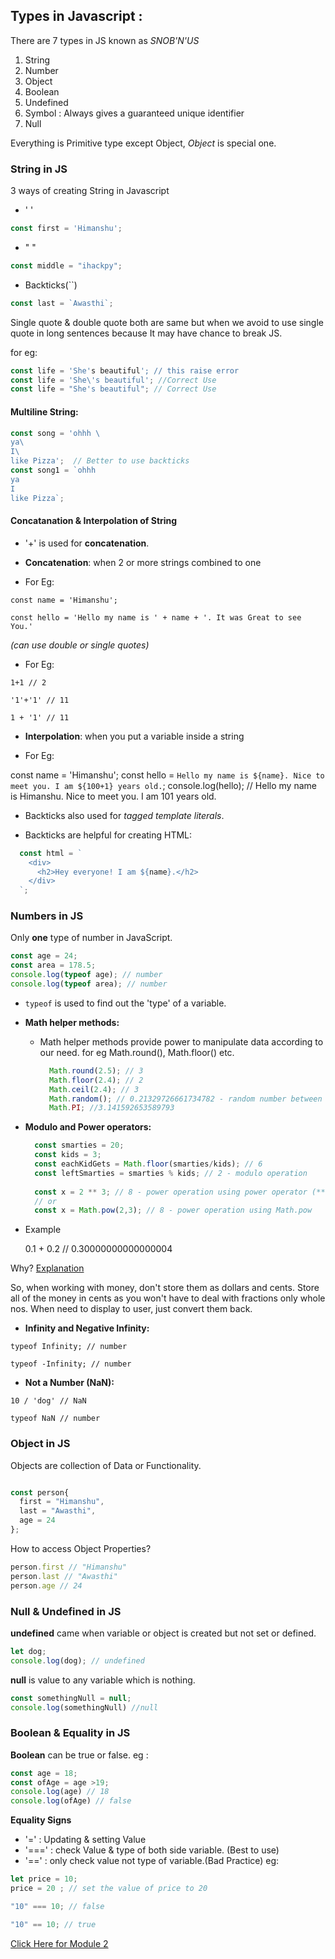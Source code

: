 ## Types in Javascript :
There are 7 types in JS known as *SNOB'N'US*
1. String
2. Number
3. Object
4. Boolean
5. Undefined
6. Symbol : Always gives a guaranteed unique identifier
7. Null

Everything is Primitive type except Object, _Object_ is special one.

### String in JS

3 ways of creating String in Javascript
- ' '
```javascript
const first = 'Himanshu';
```
- " "
```javascript
const middle = "ihackpy";
```
- Backticks(``)
```javascript
const last = `Awasthi`;
```
Single quote & double quote both are same but when we avoid to use single quote in long sentences because It may have chance to break JS.

for eg:

```javascript
const life = 'She's beautiful'; // this raise error
const life = 'She\'s beautiful'; //Correct Use
const life = "She's beautiful"; // Correct Use
```
#### Multiline String:
```javascript
const song = 'ohhh \
ya\
I\
like Pizza';  // Better to use backticks
const song1 = `ohhh 
ya
I
like Pizza`;
```
#### Concatanation & Interpolation of String
 -   '+' is used for **concatenation**.
 -   **Concatenation**: when 2 or more strings combined to one
 
 -   For Eg:
    
 `const name = 'Himanshu';`
    
 `const hello = 'Hello my name is ' + name + '. It was Great to see You.'`
    
 _(can use double or single quotes)_
    
 -  For Eg:
 
 ` 1+1 // 2 `
 
 `'1'+'1' // 11 `
 
 `1 + '1' // 11`
 
 -   **Interpolation**: when you put a variable inside a string
 
 -  For Eg:
        
 const name = 'Himanshu'; const hello = `Hello my name is ${name}. Nice to meet you. I am ${100+1} years old.`; console.log(hello); // Hello my name is Himanshu. Nice to meet you. I am 101 years old.
        
-   Backticks also used for _tagged template literals_.

-   Backticks are helpful for creating HTML:

```javascript
  const html = `
    <div>
      <h2>Hey everyone! I am ${name}.</h2>
    </div>
  `;
```

### Numbers in JS

Only **one** type of number in JavaScript.

```javascript
const age = 24;
const area = 178.5;
console.log(typeof age); // number
console.log(typeof area); // number

```

-   `typeof` is used to find out the 'type' of a variable.

-   **Math helper methods:**
    
    -   Math helper methods provide power to manipulate data according to our need. 
    for eg Math.round(), Math.floor() etc.
        
        ```javascript
          Math.round(2.5); // 3
          Math.floor(2.4); // 2
          Math.ceil(2.4); // 3
          Math.random(); // 0.21329726661734782 - random number between 0 and 1
          Math.PI; //3.141592653589793
        
        ```
        
-   **Modulo and Power operators:**
    
    ```javascript
      const smarties = 20;
      const kids = 3;
      const eachKidGets = Math.floor(smarties/kids); // 6
      const leftSmarties = smarties % kids; // 2 - modulo operation
      
      const x = 2 ** 3; // 8 - power operation using power operator (**)
      // or
      const x = Math.pow(2,3); // 8 - power operation using Math.pow
    
    ```
    
-   Example
    
    0.1 + 0.2 // 0.30000000000000004
    

Why? [Explanation](http://0.30000000000000004.com/)

So, when working with money, don't store them as dollars and cents. Store all of the money in cents as you won't have to deal with fractions only whole nos. When need to display to user, just convert them back.

-   **Infinity and Negative Infinity:**

`typeof Infinity; // number`

`typeof -Infinity; // number`

-   **Not a Number (NaN):**

`10 / 'dog' // NaN`

`typeof NaN // number`

### Object in JS 

Objects are collection of Data or Functionality.

```javascript

const person{
  first = "Himanshu",
  last = "Awasthi",
  age = 24
};
```
How to access Object Properties?

```javascript
person.first // "Himanshu"
person.last // "Awasthi"
person.age // 24
```

### Null & Undefined in JS

**undefined** came when variable or object is created but not set or defined.

```javascript
let dog;
console.log(dog); // undefined
```
**null** is value to any variable which is nothing.

```javascript
const somethingNull = null;
console.log(somethingNull) //null
```

### Boolean & Equality in JS

**Boolean** can be true or false. 
eg : 
```javascript
const age = 18;
const ofAge = age >19;
console.log(age) // 18
console.log(ofAge) // false
```

**Equality Signs** 
- '=' : Updating & setting Value
- '===' : check Value & type of both side variable. (Best to use)
- '==' : only check value not type of variable.(Bad Practice)
eg:
```javascript
let price = 10;
price = 20 ; // set the value of price to 20

"10" === 10; // false

"10" == 10; // true
```
[Click Here for Module 2](../Module2/function.md)
